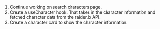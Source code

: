 1. Continue working on search characters page.
2. Create a useCharacter hook. That takes in the character information and fetched character data from the raider.io API.
3. Create a character card to show the character information.
